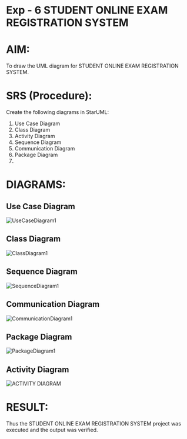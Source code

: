 # Exp - 6 STUDENT ONLINE EXAM REGISTRATION SYSTEM

# AIM:
To draw the UML diagram for STUDENT ONLINE EXAM REGISTRATION SYSTEM.

# SRS (Procedure):
Create the following diagrams in StarUML:

1. Use Case Diagram
2. Class Diagram
3. Activity Diagram
4. Sequence Diagram
5. Communication Diagram
6.  Package Diagram
7.  
# DIAGRAMS:
## Use Case Diagram
![UseCaseDiagram1](https://github.com/user-attachments/assets/a889cf56-e7ee-4701-8aa0-a5bd146d51ac)
## Class Diagram
![ClassDiagram1](https://github.com/user-attachments/assets/cb5ae3d4-5efd-4869-a329-437e9d2f188d)


## Sequence Diagram
![SequenceDiagram1](https://github.com/user-attachments/assets/38ab5ee3-26cb-405a-ae1e-b6c4845a971c)

## Communication Diagram
![CommunicationDiagram1](https://github.com/user-attachments/assets/6472e362-e159-45b7-aa0b-5b48d8eca1d7)

## Package Diagram
![PackageDiagram1](https://github.com/user-attachments/assets/6cdc8f4d-b740-4d51-838e-3fddabc5730d)

## Activity Diagram
![ACTIVITY DIAGRAM](https://github.com/user-attachments/assets/4b699e13-e923-426a-8a48-ee25e31c815b)


# RESULT:
Thus the STUDENT ONLINE EXAM REGISTRATION SYSTEM project was executed and the output was verified.
